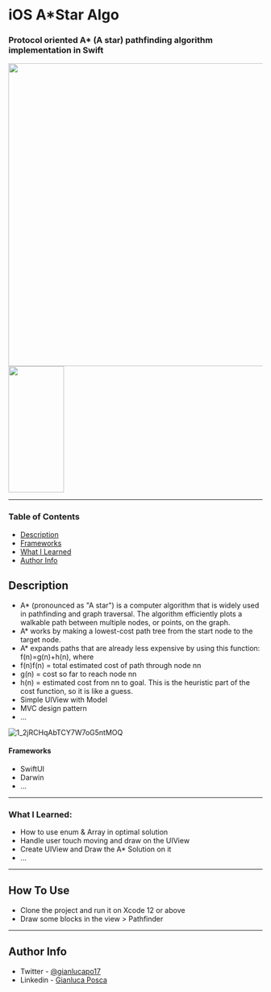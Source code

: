 # iOS A*Star Algo

### Protocol oriented A* (A star) pathfinding algorithm implementation in Swift 

<div>
<img align=center width="600" src="https://user-images.githubusercontent.com/16993073/166149373-a8442020-ade7-4a1c-8a3f-eb71984ec724.png"> <img align=center width="110" height="250" src="https://user-images.githubusercontent.com/16993073/166149428-c9812ca8-3275-4f15-aa13-f10e74b9001e.gif">
<div>

---

### Table of Contents

- [Description](#description)
- [Frameworks](#frameworks)
- [What I Learned](#what-i-learned)
- [Author Info](#author-info)

## Description

- A* (pronounced as "A star") is a computer algorithm that is widely used in pathfinding and graph traversal. The algorithm efficiently plots a walkable path between multiple nodes, or points, on the graph.
- A* works by making a lowest-cost path tree from the start node to the target node. 
- A* expands paths that are already less expensive by using this function: f(n)=g(n)+h(n), where
 - f(n)f(n) = total estimated cost of path through node nn
 - g(n) = cost so far to reach node nn
 - h(n) = estimated cost from nn to goal. This is the heuristic part of the cost function, so it is like a guess.
- Simple UIView with Model
- MVC design pattern
- ...
  
![1_2jRCHqAbTCY7W7oG5ntMOQ](https://user-images.githubusercontent.com/16993073/166149243-c2e52484-8ab0-4f7a-8ea4-4353833645c7.gif)

#### Frameworks

- SwiftUI
- Darwin
- ...

---
### What I Learned:

- How to use enum & Array in optimal solution
- Handle user touch moving and draw on the UIView
- Create UIView and Draw the A* Solution on it
- ...

---

## How To Use

- Clone the project and run it on Xcode 12 or above
- Draw some blocks in the view > Pathfinder
---

## Author Info

- Twitter - [@gianlucapo17](https://twitter.com/gianlucapo17)
- Linkedin - [Gianluca Posca](https://www.linkedin.com/in/gianluca-posca-233868123)
